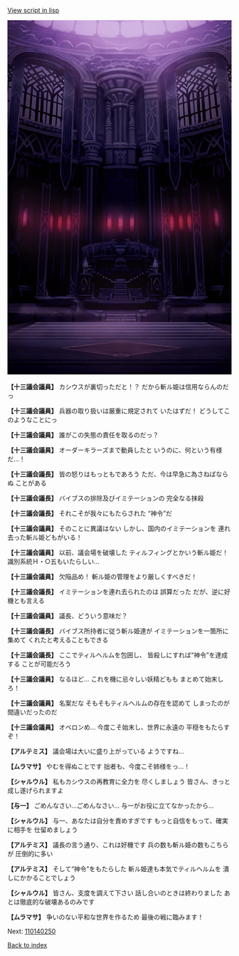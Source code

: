 [View script in lisp](../scripts/110140240.txt)

![201_congress.png](../images/backgrounds/201_congress.png)

**【十三議会議員】**
カシウスが裏切っただと！？
だから斬ル姫は信用ならんのだっ

**【十三議会議員】**
兵器の取り扱いは厳重に規定されて
いたはずだ！
どうしてこのようなことにっ

**【十三議会議員】**
誰がこの失態の責任を取るのだっ？

**【十三議会議員】**
オーダーキラーズまで動員したと
いうのに、何という有様だ…！

**【十三議会議長】**
皆の怒りはもっともであろう
ただ、今は早急に為さねばならぬ
ことがある

**【十三議会議長】**
バイブスの排除及びイミテーションの
完全なる抹殺

**【十三議会議長】**
それこそが我々にもたらされた
“神令”だ

**【十三議会議員】**
そのことに異議はない
しかし、国内のイミテーションを
連れ去った斬ル姫どもがいる！

**【十三議会議員】**
以前、議会場を破壊した
ティルフィングとかいう斬ル姫だ！
識別系統Ｈ・○五もいたらしい…

**【十三議会議員】**
欠陥品め！
斬ル姫の管理をより厳しくすべきだ！

**【十三議会議長】**
イミテーションを連れ去られたのは
誤算だった
だが、逆に好機とも言える

**【十三議会議員】**
議長、どういう意味だ？

**【十三議会議長】**
バイブス所持者に従う斬ル姫達が
イミテーションを一箇所に集めて
くれたと考えることもできる

**【十三議会議長】**
ここでティルヘルムを包囲し、
皆殺しにすれば“神令”を達成する
ことが可能だろう

**【十三議会議員】**
なるほど…
これを機に忌々しい妖精どもも
まとめて始末しろ！

**【十三議会議員】**
名案だな
そもそもティルヘルムの存在を認めて
しまったのが間違いだったのだ

**【十三議会議員】**
オベロンめ…
今度こそ始末し、世界に永遠の
平穏をもたらすぞ！

**【アルテミス】**
議会場は大いに盛り上がっている
ようですね…

**【ムラマサ】**
やむを得ぬことです
拙者も、今度こそ姉様をっ…！

**【シャルウル】**
私もカシウスの再教育に全力を
尽くしましょう
皆さん、きっと成し遂げられますよ

**【与一】**
ごめんなさい…ごめんなさい…
与一がお役に立てなかったから…

**【シャルウル】**
与一、あなたは自分を責めすぎです
もっと自信をもって、確実に相手を
仕留めましょう

**【アルテミス】**
議長の言う通り、これは好機です
兵の数も斬ル姫の数もこちらが
圧倒的に多い

**【アルテミス】**
そして“神令”をもたらした
斬ル姫達も本気でティルヘルムを
潰しにかかることでしょう

**【シャルウル】**
皆さん、支度を調えて下さい
話し合いのときは終わりました
あとは徹底的な破壊あるのみです

**【ムラマサ】**
争いのない平和な世界を作るため
最後の戦に臨みます！

Next: [110140250](110140250.md)

[Back to index](index.md)
